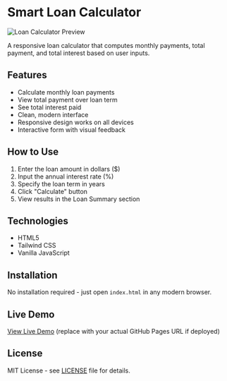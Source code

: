 # Smart Loan Calculator

![Loan Calculator Preview](./preview.png)

A responsive loan calculator that computes monthly payments, total payment, and total interest based on user inputs.

## Features

- Calculate monthly loan payments
- View total payment over loan term
- See total interest paid
- Clean, modern interface
- Responsive design works on all devices
- Interactive form with visual feedback

## How to Use

1. Enter the loan amount in dollars ($)
2. Input the annual interest rate (%)
3. Specify the loan term in years
4. Click "Calculate" button
5. View results in the Loan Summary section

## Technologies

- HTML5
- Tailwind CSS
- Vanilla JavaScript


## Installation

No installation required - just open `index.html` in any modern browser.

## Live Demo

[View Live Demo](https://your-username.github.io/smart-loan-calculator/) (replace with your actual GitHub Pages URL if deployed)

## License

MIT License - see [LICENSE](LICENSE) file for details.
